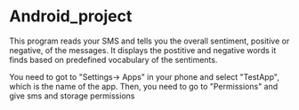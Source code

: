 # Android_project
This program reads your SMS and tells you the overall sentiment, positive or negative, of the messages.
It displays the postitive and negative words it finds based on predefined vocabulary of the sentiments. 

You need to got to "Settings-> Apps" in your phone and select "TestApp", which is the name of the app. Then, you need to go to
"Permissions" and give sms and storage permissions
